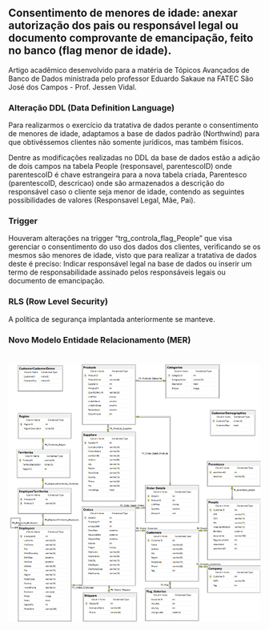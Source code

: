 ## Consentimento de menores de idade: anexar autorização dos pais ou responsável legal ou documento comprovante de emancipação, feito no banco (flag menor de idade).
 
  
 Artigo acadêmico desenvolvido para a matéria de Tópicos Avançados de Banco de Dados ministrada pelo 
 professor Eduardo Sakaue na FATEC São José dos Campos - Prof. Jessen Vidal.
 
 
 
 ### Alteração DDL (Data Definition Language) 
 
 
Para realizarmos o exercício da tratativa de dados perante o consentimento de menores de idade, adaptamos a base de dados padrão (Northwind) para que obtivéssemos clientes não somente jurídicos, mas também físicos.

Dentre as modificações realizadas no DDL da base de dados estão a adição de dois campos na tabela People (responsavel, parentescoID) onde parentescoID é chave estrangeira para a nova tabela criada, Parentesco (parentescoID, descricao) onde são armazenados a descrição do responsável caso o cliente seja menor de idade, contendo as seguintes possibilidades de valores (Responsavel Legal, Mãe, Pai).




### Trigger


Houveram alterações na trigger “trg_controla_flag_People” que visa gerenciar o consentimento do uso dos dados dos clientes, verificando se os mesmos são menores de idade, visto que para realizar a tratativa de dados deste é preciso: Indicar responsável legal na base de dados ou inserir um termo de responsabilidade assinado pelos responsáveis legais ou documento de emancipação.



### RLS (Row Level Security)


A política de segurança implantada anteriormente se manteve.



### Novo Modelo Entidade Relacionamento (MER)

<h1 align="center">
    <img src="sprint3imagem.png" width="800px"/>
</h1>
